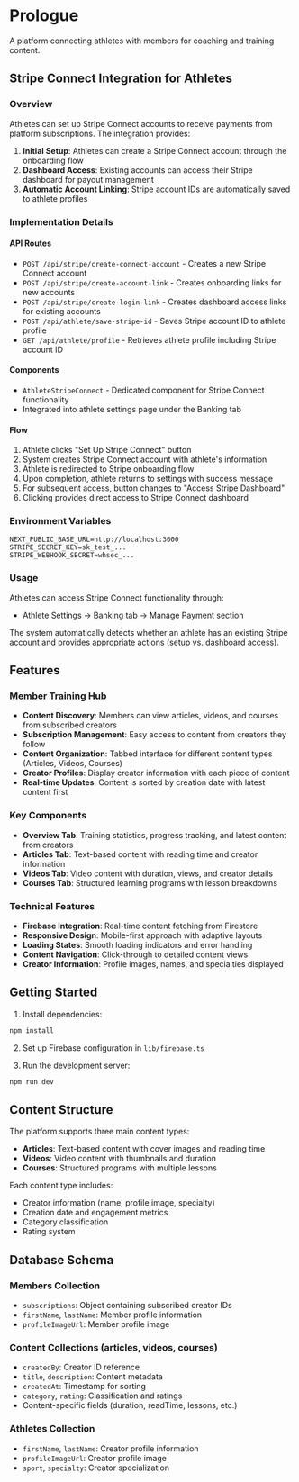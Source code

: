 # Prologue

A platform connecting athletes with members for coaching and training content.

## Stripe Connect Integration for Athletes

### Overview
Athletes can set up Stripe Connect accounts to receive payments from platform subscriptions. The integration provides:

1. **Initial Setup**: Athletes can create a Stripe Connect account through the onboarding flow
2. **Dashboard Access**: Existing accounts can access their Stripe dashboard for payout management
3. **Automatic Account Linking**: Stripe account IDs are automatically saved to athlete profiles

### Implementation Details

#### API Routes
- `POST /api/stripe/create-connect-account` - Creates a new Stripe Connect account
- `POST /api/stripe/create-account-link` - Creates onboarding links for new accounts
- `POST /api/stripe/create-login-link` - Creates dashboard access links for existing accounts
- `POST /api/athlete/save-stripe-id` - Saves Stripe account ID to athlete profile
- `GET /api/athlete/profile` - Retrieves athlete profile including Stripe account ID

#### Components
- `AthleteStripeConnect` - Dedicated component for Stripe Connect functionality
- Integrated into athlete settings page under the Banking tab

#### Flow
1. Athlete clicks "Set Up Stripe Connect" button
2. System creates Stripe Connect account with athlete's information
3. Athlete is redirected to Stripe onboarding flow
4. Upon completion, athlete returns to settings with success message
5. For subsequent access, button changes to "Access Stripe Dashboard"
6. Clicking provides direct access to Stripe Connect dashboard

### Environment Variables
```
NEXT_PUBLIC_BASE_URL=http://localhost:3000
STRIPE_SECRET_KEY=sk_test_...
STRIPE_WEBHOOK_SECRET=whsec_...
```

### Usage
Athletes can access Stripe Connect functionality through:
- Athlete Settings → Banking tab → Manage Payment section

The system automatically detects whether an athlete has an existing Stripe account and provides appropriate actions (setup vs. dashboard access).

## Features

### Member Training Hub
- **Content Discovery**: Members can view articles, videos, and courses from subscribed creators
- **Subscription Management**: Easy access to content from creators they follow
- **Content Organization**: Tabbed interface for different content types (Articles, Videos, Courses)
- **Creator Profiles**: Display creator information with each piece of content
- **Real-time Updates**: Content is sorted by creation date with latest content first

### Key Components
- **Overview Tab**: Training statistics, progress tracking, and latest content from creators
- **Articles Tab**: Text-based content with reading time and creator information
- **Videos Tab**: Video content with duration, views, and creator details
- **Courses Tab**: Structured learning programs with lesson breakdowns

### Technical Features
- **Firebase Integration**: Real-time content fetching from Firestore
- **Responsive Design**: Mobile-first approach with adaptive layouts
- **Loading States**: Smooth loading indicators and error handling
- **Content Navigation**: Click-through to detailed content views
- **Creator Information**: Profile images, names, and specialties displayed

## Getting Started

1. Install dependencies:
```bash
npm install
```

2. Set up Firebase configuration in `lib/firebase.ts`

3. Run the development server:
```bash
npm run dev
```

## Content Structure

The platform supports three main content types:
- **Articles**: Text-based content with cover images and reading time
- **Videos**: Video content with thumbnails and duration
- **Courses**: Structured programs with multiple lessons

Each content type includes:
- Creator information (name, profile image, specialty)
- Creation date and engagement metrics
- Category classification
- Rating system

## Database Schema

### Members Collection
- `subscriptions`: Object containing subscribed creator IDs
- `firstName`, `lastName`: Member profile information
- `profileImageUrl`: Member profile image

### Content Collections (articles, videos, courses)
- `createdBy`: Creator ID reference
- `title`, `description`: Content metadata
- `createdAt`: Timestamp for sorting
- `category`, `rating`: Classification and ratings
- Content-specific fields (duration, readTime, lessons, etc.)

### Athletes Collection
- `firstName`, `lastName`: Creator profile information
- `profileImageUrl`: Creator profile image
- `sport`, `specialty`: Creator specialization
